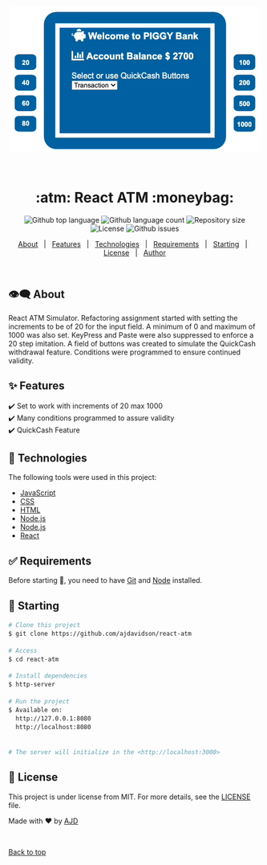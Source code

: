 <div align="center" id="top"> 
  <img src="./demo.gif" alt="React Atm" />

&#xa0;

  <!-- <a href="https://reactatm.netlify.app">Demo</a> -->
</div>

<h1 align="center">:atm: React ATM :moneybag:</h1>

<p align="center">
  <img alt="Github top language" src="https://img.shields.io/github/languages/top/ajdavidson/react-atm?color=56BEB8">

  <img alt="Github language count" src="https://img.shields.io/github/languages/count/ajdavidson/react-atm?color=56BEB8">

  <img alt="Repository size" src="https://img.shields.io/github/repo-size/ajdavidson/react-atm?color=56BEB8">

  <img alt="License" src="https://img.shields.io/github/license/ajdavidson/react-atm?color=56BEB8">

  <img alt="Github issues" src="https://img.shields.io/github/issues/ajdavidson/react-atm?color=56BEB8" />

  <!-- <img alt="Github forks" src="https://img.shields.io/github/forks/ajdavidson/react-atm?color=56BEB8" /> -->

  <!-- <img alt="Github stars" src="https://img.shields.io/github/stars/ajdavidson/react-atm?color=56BEB8" /> -->
</p>

<!-- Status -->

<!-- <h4 align="center"> 
	🚧  React Atm 🚀 Under construction...  🚧
</h4> 

<hr> -->

<p align="center">
  <a href="#dart-about">About</a> &#xa0; | &#xa0; 
  <a href="#sparkles-features">Features</a> &#xa0; | &#xa0;
  <a href="#rocket-technologies">Technologies</a> &#xa0; | &#xa0;
  <a href="#white_check_mark-requirements">Requirements</a> &#xa0; | &#xa0;
  <a href="#checkered_flag-starting">Starting</a> &#xa0; | &#xa0;
  <a href="#memo-license">License</a> &#xa0; | &#xa0;
  <a href="https://github.com/ajdavidson" target="_blank">Author</a>
</p>

<br>

## :eye_speech_bubble: About ##

React ATM Simulator. Refactoring assignment started with setting the 
increments to be of 20 for the input field. A minimum of 0 and maximum 
of 1000 was also set. KeyPress and Paste were also suppressed to enforce
a 20 step imitation.  A field of buttons was created to simulate the QuickCash 
withdrawal feature.  Conditions were programmed to ensure continued validity.

## :sparkles: Features ##

:heavy_check_mark: Set to work with increments of 20 max 1000\
:heavy_check_mark: Many conditions programmed to assure validity\
:heavy_check_mark: QuickCash Feature

## :rocket: Technologies ##

The following tools were used in this project:

- [JavaScript](https://www.ecma-international.org/)
- [CSS](https://www.w3.org/TR/CSS/#css)
- [HTML](https://whatwg.org/)
- [Node.js](https://nodejs.org/en/)
- [Node.js](https://nodejs.org/en/)
- [React](https://pt-br.reactjs.org/)


## :white_check_mark: Requirements ##

Before starting :checkered_flag:, you need to have [Git](https://git-scm.com) and [Node](https://nodejs.org/en/)
installed.

## :checkered_flag: Starting ##

```bash
# Clone this project
$ git clone https://github.com/ajdavidson/react-atm

# Access
$ cd react-atm

# Install dependencies
$ http-server

# Run the project
$ Available on:
  http://127.0.0.1:8080
  http://localhost:8080


# The server will initialize in the <http://localhost:3000>
```

## :memo: License ##

This project is under license from MIT. For more details, see the [LICENSE](LICENSE.md) file.

Made with :heart: by <a href="https://github.com/ajdavidson" target="_blank">AJD</a>

&#xa0;

<a href="#top">Back to top</a>
